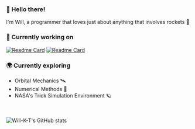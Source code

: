 ### 👋 Hello there!

I'm Will, a programmer that loves just about anything that involves rockets 🚀

### 🔭 Currently working on
[![Readme Card](https://github-readme-stats-clone-3er1rrg8k-will-k-ts-projects.vercel.app/api/pin/?username=Will-K-T&repo=KSP-Automation&show_owner=true&theme=react)](https://github.com/Will-K-T/KSP-Automation)
[![Readme Card](https://github-readme-stats-beige-sigma-26.vercel.app/api/pin/?username=Will-K-T&repo=Rocket-Sim-Graphics&show_owner=true&theme=react)](https://github.com/Will-K-T/Rocket-Sim-Graphics)

### 🌍 Currently exploring

- Orbital Mechanics 🛰️
- Numerical Methods 🔢
- NASA's Trick Simulation Environment 🪐

<br>

![Will-K-T's GitHub stats](https://github-readme-stats-beige-sigma-26.vercel.app/api/top-langs?username=Will-K-T&size_weight=0.5&count_weight=0.5&langs_count=4&layout=compact&theme=react)

